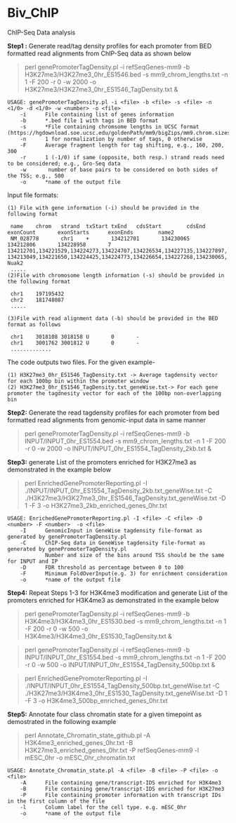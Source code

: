 # Biv_ChIP

ChIP-Seq Data analysis 

**Step1 :** Generate read/tag density profiles for each promoter from BED formatted read alignments from ChIP-Seq data as shown below

>perl genePromoterTagDensity.pl -i refSeqGenes-mm9 -b H3K27me3/H3K27me3_0hr_ES1546.bed -s mm9_chrom_lengths.txt -n 1 -F 200 -r 0 -w 2000 -o H3K27me3/H3K27me3_0hr_ES1546_TagDensity.txt &

    USAGE: genePromoterTagDensity.pl -i <file> -b <file> -s <file> -n <1/0> -d <1/0> -w <number> -o <file>
        -i      File containing list of genes information
        -b      *.bed file 1 with tags in BED format
        -s      *File containing chromsome lengths in UCSC format (https://hgdownload.soe.ucsc.edu/goldenPath/mm9/bigZips/mm9.chrom.sizes)
        -n      1 for normalization by number of tags, 0 otherwise
        -F      Average fragment length for tag shifting, e.g., 160, 200, 300
        -r      1 (-1/0) if same (opposite, both resp.) strand reads need to be considered; e.g., Gro-Seq data
        -w       number of base pairs to be considered on both sides of the TSS; e.g., 500
        -o      *name of the output file
Input file formats: 

	(1) File with gene information (-i) should be provided in the following format 
	
  	 name    chrom   strand  txStart txEnd   cdsStart        cdsEnd  exonCount       exonStarts      exonEnds        name2
  	 NM_028778       chr1    +       134212701       134230065       134212806       134228958       7       134212701,134221529,134224273,134224707,134226534,134227135,134227897,  134213049,134221650,134224425,134224773,134226654,134227268,134230065,    Nuak2
  	 .....
	(2)File with chromosome length information (-s) should be provided in the following format
   
  	 chr1    197195432  
  	 chr2    181748087
  	 .....
	
	(3)File with read alignment data (-b) should be provided in the BED format as follows
   
  	 chr1    3018108 3018158 U       0       -
  	 chr1    3001762 3001812 U       0       -
   	 .............
	   
The code outputs two files. For the given example-

	(1) H3K27me3_0hr_ES1546_TagDensity.txt -> Average tagdensity vector for each 100bp bin within the promoter window
	(2) H3K27me3_0hr_ES1546_TagDensity.txt_geneWise.txt-> For each gene promoter the tagdnesity vector for each of the 100bp non-overlapping bin 

**Step2:** Generate the read tagdensity profiles for each promoter from bed formatted read alignments from genomic-input data in same manner
>perl genePromoterTagDensity.pl -i refSeqGenes-mm9 -b INPUT/INPUT_0hr_ES1554.bed -s mm9_chrom_lengths.txt -n 1 -F 200 -r 0 -w 2000 -o INPUT/INPUT_0hr_ES1554_TagDensity_2kb.txt &

**Step3:** generate List of the promoters enriched for H3K27me3 as demonstrated in the example below 
>perl EnrichedGenePromoterReporting.pl -I ./INPUT/INPUT_0hr_ES1554_TagDensity_2kb.txt_geneWise.txt -C ./H3K27me3/H3K27me3_0hr_ES1546_TagDensity.txt_geneWise.txt -D 1 -F 3 -o H3K27me3_2kb_enriched_genes_0hr.txt

	USAGE: EnrichedGenePromoterReporting.pl -I <file> -C <file> -D <number> -F <number>  -o <file>
        -I      GenomicInput in GeneWise tagdensity file-format as generated by genePromoterTagDensity.pl
        -C      ChIP-Seq data in GeneWise tagdensity file-format as generated by genePromoterTagDensity.pl
                Number and size of the bins around TSS should be the same for INPUT and IP
        -D      FDR threshold as percentage between 0 to 100
        -F      Minimum FoldOverInput(e.g. 3) for enrichment consideration
        -o      *name of the output file
	

**Step4:** Repeat Steps 1-3 for H3K4me3 modification and generate List of the promoters enriched for H3K4me3 as demonstrated in the example below 

>perl genePromoterTagDensity.pl -i refSeqGenes-mm9 -b H3K4me3/H3K4me3_0hr_ES1530.bed -s mm9_chrom_lengths.txt -n 1 -F 200 -r 0 -w 500 -o H3K4me3/H3K4me3_0hr_ES1530_TagDensity.txt &

>perl genePromoterTagDensity.pl -i refSeqGenes-mm9 -b INPUT/INPUT_0hr_ES1554.bed -s mm9_chrom_lengths.txt -n 1 -F 200 -r 0 -w 500 -o INPUT/INPUT_0hr_ES1554_TagDensity_500bp.txt &

>perl EnrichedGenePromoterReporting.pl -I ./INPUT/INPUT_0hr_ES1554_TagDensity_500bp.txt_geneWise.txt -C ./H3K27me3/H3K4me3_0hr_ES1530_TagDensity.txt_geneWise.txt -D 1 -F 3 -o H3K4me3_500bp_enriched_genes_0hr.txt

**Step5:** Annotate four class chromatin state for a given timepoint as demostrated in the following example

>perl Annotate_Chromatin_state_github.pl -A H3K4me3_enriched_genes_0hr.txt -B H3K27me3_enriched_genes_0hr.txt -P refSeqGenes-mm9 -l mESC_0hr -o mESC_0hr_chromatin.txt

	USAGE: Annotate_Chromatin_state.pl -A <file> -B <file> -P <file> -o <file>
        -A      File containing gene/transcript-IDS enriched for H3K4me3
        -B      File containing gene/transcript-IDS enriched for H3K27me3
        -P      File containing promoter information with transcript IDs in the first column of the file
        -l      Column label for the cell type. e.g. mESC_0hr
        -o      *name of the output file
	
